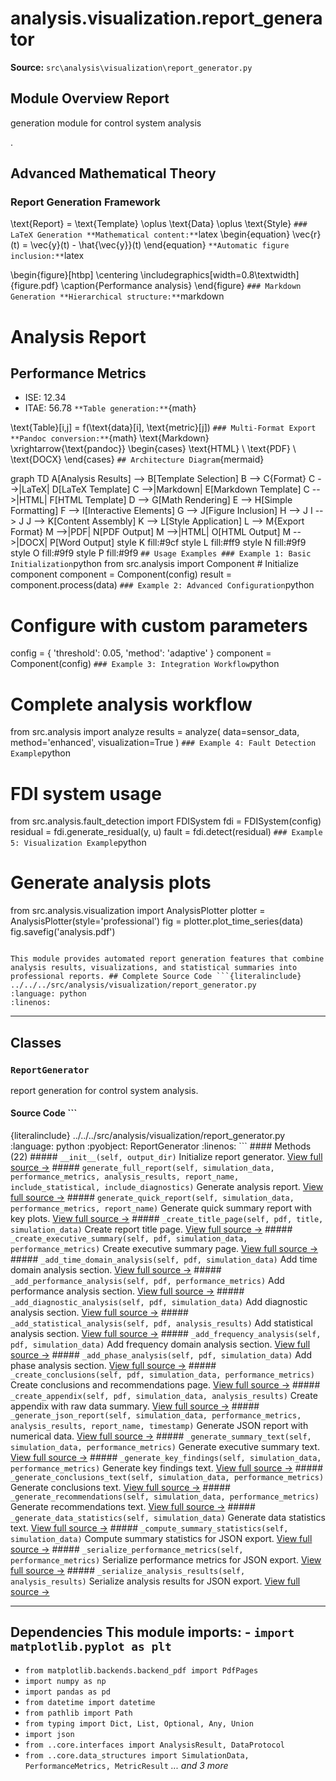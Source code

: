# analysis.visualization.report_generator

**Source:** `src\analysis\visualization\report_generator.py`

## Module Overview Report

generation module for control system analysis

.

## Advanced Mathematical Theory

### Report Generation Framework


\text{Report} = \text{Template} \oplus \text{Data} \oplus \text{Style}
``` ### LaTeX Generation **Mathematical content:** ```latex
\begin{equation} \vec{r}(t) = \vec{y}(t) - \hat{\vec{y}}(t)
\end{equation}
``` **Automatic figure inclusion:** ```latex

\begin{figure}[htbp] \centering \includegraphics[width=0.8\textwidth]{figure.pdf} \caption{Performance analysis}
\end{figure}
``` ### Markdown Generation **Hierarchical structure:** ```markdown
# Analysis Report
## Performance Metrics
- ISE: 12.34
- ITAE: 56.78
``` **Table generation:** ```{math}

\text{Table}[i,j] = f(\text{data}[i], \text{metric}[j])
``` ### Multi-Format Export **Pandoc conversion:** ```{math}
\text{Markdown} \xrightarrow{\text{pandoc}} \begin{cases}
\text{HTML} \\
\text{PDF} \\
\text{DOCX}
\end{cases}
``` ## Architecture Diagram ```{mermaid}

graph TD A[Analysis Results] --> B[Template Selection] B --> C{Format} C -->|LaTeX| D[LaTeX Template] C -->|Markdown| E[Markdown Template] C -->|HTML| F[HTML Template] D --> G[Math Rendering] E --> H[Simple Formatting] F --> I[Interactive Elements] G --> J[Figure Inclusion] H --> J I --> J J --> K[Content Assembly] K --> L[Style Application] L --> M{Export Format} M -->|PDF| N[PDF Output] M -->|HTML| O[HTML Output] M -->|DOCX| P[Word Output] style K fill:#9cf style L fill:#ff9 style N fill:#9f9 style O fill:#9f9 style P fill:#9f9
``` ## Usage Examples ### Example 1: Basic Initialization ```python
from src.analysis import Component # Initialize component
component = Component(config)
result = component.process(data)
``` ### Example 2: Advanced Configuration ```python
# Configure with custom parameters

config = { 'threshold': 0.05, 'method': 'adaptive'
}
component = Component(config)
``` ### Example 3: Integration Workflow ```python
# Complete analysis workflow
from src.analysis import analyze results = analyze( data=sensor_data, method='enhanced', visualization=True
)
``` ### Example 4: Fault Detection Example ```python
# FDI system usage

from src.analysis.fault_detection import FDISystem fdi = FDISystem(config)
residual = fdi.generate_residual(y, u)
fault = fdi.detect(residual)
``` ### Example 5: Visualization Example ```python
# Generate analysis plots
from src.analysis.visualization import AnalysisPlotter plotter = AnalysisPlotter(style='professional')
fig = plotter.plot_time_series(data)
fig.savefig('analysis.pdf')
```

This module provides automated report generation features that combine
analysis results, visualizations, and statistical summaries into professional reports. ## Complete Source Code ```{literalinclude} ../../../src/analysis/visualization/report_generator.py
:language: python
:linenos:
```

---

## Classes

### `ReportGenerator`

report generation for control system analysis.

#### Source Code ```

{literalinclude} ../../../src/analysis/visualization/report_generator.py
:language: python
:pyobject: ReportGenerator
:linenos:
``` #### Methods (22) ##### `__init__(self, output_dir)` Initialize report generator. [View full source →](#method-reportgenerator-__init__) ##### `generate_full_report(self, simulation_data, performance_metrics, analysis_results, report_name, include_statistical, include_diagnostics)` Generate analysis report. [View full source →](#method-reportgenerator-generate_full_report) ##### `generate_quick_report(self, simulation_data, performance_metrics, report_name)` Generate quick summary report with key plots. [View full source →](#method-reportgenerator-generate_quick_report) ##### `_create_title_page(self, pdf, title, simulation_data)` Create report title page. [View full source →](#method-reportgenerator-_create_title_page) ##### `_create_executive_summary(self, pdf, simulation_data, performance_metrics)` Create executive summary page. [View full source →](#method-reportgenerator-_create_executive_summary) ##### `_add_time_domain_analysis(self, pdf, simulation_data)` Add time domain analysis section. [View full source →](#method-reportgenerator-_add_time_domain_analysis) ##### `_add_performance_analysis(self, pdf, performance_metrics)` Add performance analysis section. [View full source →](#method-reportgenerator-_add_performance_analysis) ##### `_add_diagnostic_analysis(self, pdf, simulation_data)` Add diagnostic analysis section. [View full source →](#method-reportgenerator-_add_diagnostic_analysis) ##### `_add_statistical_analysis(self, pdf, analysis_results)` Add statistical analysis section. [View full source →](#method-reportgenerator-_add_statistical_analysis) ##### `_add_frequency_analysis(self, pdf, simulation_data)` Add frequency domain analysis section. [View full source →](#method-reportgenerator-_add_frequency_analysis) ##### `_add_phase_analysis(self, pdf, simulation_data)` Add phase analysis section. [View full source →](#method-reportgenerator-_add_phase_analysis) ##### `_create_conclusions(self, pdf, simulation_data, performance_metrics)` Create conclusions and recommendations page. [View full source →](#method-reportgenerator-_create_conclusions) ##### `_create_appendix(self, pdf, simulation_data, analysis_results)` Create appendix with raw data summary. [View full source →](#method-reportgenerator-_create_appendix) ##### `_generate_json_report(self, simulation_data, performance_metrics, analysis_results, report_name, timestamp)` Generate JSON report with numerical data. [View full source →](#method-reportgenerator-_generate_json_report) ##### `_generate_summary_text(self, simulation_data, performance_metrics)` Generate executive summary text. [View full source →](#method-reportgenerator-_generate_summary_text) ##### `_generate_key_findings(self, simulation_data, performance_metrics)` Generate key findings text. [View full source →](#method-reportgenerator-_generate_key_findings) ##### `_generate_conclusions_text(self, simulation_data, performance_metrics)` Generate conclusions text. [View full source →](#method-reportgenerator-_generate_conclusions_text) ##### `_generate_recommendations(self, simulation_data, performance_metrics)` Generate recommendations text. [View full source →](#method-reportgenerator-_generate_recommendations) ##### `_generate_data_statistics(self, simulation_data)` Generate data statistics text. [View full source →](#method-reportgenerator-_generate_data_statistics) ##### `_compute_summary_statistics(self, simulation_data)` Compute summary statistics for JSON export. [View full source →](#method-reportgenerator-_compute_summary_statistics) ##### `_serialize_performance_metrics(self, performance_metrics)` Serialize performance metrics for JSON export. [View full source →](#method-reportgenerator-_serialize_performance_metrics) ##### `_serialize_analysis_results(self, analysis_results)` Serialize analysis results for JSON export. [View full source →](#method-reportgenerator-_serialize_analysis_results)

---

## Dependencies This module imports: - `import matplotlib.pyplot as plt`

- `from matplotlib.backends.backend_pdf import PdfPages`
- `import numpy as np`
- `import pandas as pd`
- `from datetime import datetime`
- `from pathlib import Path`
- `from typing import Dict, List, Optional, Any, Union`
- `import json`
- `from ..core.interfaces import AnalysisResult, DataProtocol`
- `from ..core.data_structures import SimulationData, PerformanceMetrics, MetricResult` *... and 3 more*
